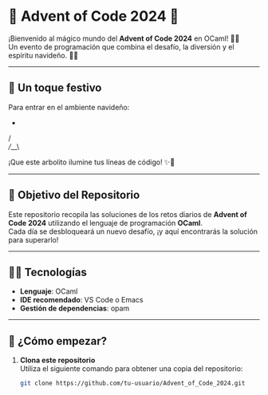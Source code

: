 # 🎄 Advent of Code 2024 🎄

¡Bienvenido al mágico mundo del **Advent of Code 2024** en OCaml! 🎅✨  
Un evento de programación que combina el desafío, la diversión y el espíritu navideño. 🎁🎄

---

## 🎄 Un toque festivo  
Para entrar en el ambiente navideño:

  *
 /_\
/___\


¡Que este arbolito ilumine tus líneas de código! ✨🎉

---

## 🎯 Objetivo del Repositorio  
Este repositorio recopila las soluciones de los retos diarios de **Advent of Code 2024** utilizando el lenguaje de programación **OCaml**.  
Cada día se desbloqueará un nuevo desafío, ¡y aquí encontrarás la solución para superarlo!

---

## 🧑‍💻 Tecnologías

- **Lenguaje**: OCaml  
- **IDE recomendado**: VS Code o Emacs  
- **Gestión de dependencias**: opam

---

## 🚀 ¿Cómo empezar?  

1. **Clona este repositorio**  
   Utiliza el siguiente comando para obtener una copia del repositorio:

   ```bash
   git clone https://github.com/tu-usuario/Advent_of_Code_2024.git
